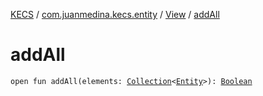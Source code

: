 [KECS](../../index.md) / [com.juanmedina.kecs.entity](../index.md) / [View](index.md) / [addAll](./add-all.md)

# addAll

`open fun addAll(elements: `[`Collection`](https://kotlinlang.org/api/latest/jvm/stdlib/kotlin.collections/-collection/index.html)`<`[`Entity`](../-entity/index.md)`>): `[`Boolean`](https://kotlinlang.org/api/latest/jvm/stdlib/kotlin/-boolean/index.html)